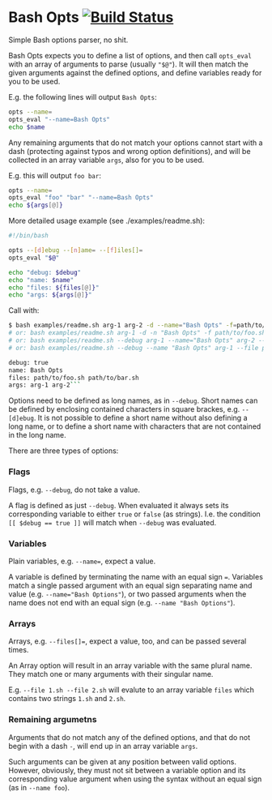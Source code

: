 # Bash Opts [![Build Status](https://travis-ci.org/svenfuchs/bash_opts.svg?branch=master)](https://travis-ci.org/svenfuchs/bash_opts)

Simple Bash options parser, no shit.

Bash Opts expects you to define a list of options, and then call `opts_eval`
with an array of arguments to parse (usually `"$@"`). It will then match the
given arguments against the defined options, and define variables ready for
you to be used.

E.g. the following lines will output `Bash Opts`:

```bash
opts --name=
opts_eval "--name=Bash Opts"
echo $name
```

Any remaining arguments that do not match your options cannot start with a dash
(protecting against typos and wrong option definitions), and will be collected
in an array variable `args`, also for you to be used.

E.g. this will output `foo bar`:

```bash
opts --name=
opts_eval "foo" "bar" "--name=Bash Opts"
echo ${args[@]}
```

More detailed usage example (see ./examples/readme.sh):

```bash
#!/bin/bash

opts --[d]ebug --[n]ame= --[f]iles[]=
opts_eval "$@"

echo "debug: $debug"
echo "name: $name"
echo "files: ${files[@]}"
echo "args: ${args[@]}"
```

Call with:

```bash
$ bash examples/readme.sh arg-1 arg-2 -d --name="Bash Opts" -f=path/to/foo.sh -f=path/to/bar.sh
# or: bash examples/readme.sh arg-1 -d -n "Bash Opts" -f path/to/foo.sh -f path/to/bar.sh arg-2
# or: bash examples/readme.sh --debug arg-1 --name="Bash Opts" arg-2 --file=path/to/foo.sh --file=path/to/bar.sh
# or: bash examples/readme.sh --debug --name "Bash Opts" arg-1 --file path/to/foo.sh arg-2 --file path/to/bar.sh

debug: true
name: Bash Opts
files: path/to/foo.sh path/to/bar.sh
args: arg-1 arg-2```
```

Options need to be defined as long names, as in `--debug`. Short names can be
defined by enclosing contained characters in square brackes, e.g. `--[d]ebug`.
It is not possible to define a short name without also defining a long name, or
to define a short name with characters that are not contained in the long name.

There are three types of options:

### Flags

Flags, e.g. `--debug`, do not take a value.

A flag is defined as just `--debug`. When evaluated it always sets its
corresponding variable to either `true` or `false` (as strings). I.e. the
condition `[[ $debug == true ]]` will match when `--debug` was evaluated.

### Variables

Plain variables, e.g. `--name=`, expect a value.

A variable is defined by terminating the name with an equal sign `=`. Variables
match a single passed argument with an equal sign separating name and value
(e.g. `--name="Bash Options"`), or two passed arguments when the name does not
end with an equal sign (e.g. `--name "Bash Options"`).

### Arrays

Arrays, e.g. `--files[]=`, expect a value, too, and can be passed several times.

An Array option will result in an array variable with the same plural name.
They match one or many arguments with their singular name.

E.g. `--file 1.sh --file 2.sh` will evalute to an array variable `files` which
contains two strings `1.sh` and `2.sh`.

### Remaining argumetns

Arguments that do not match any of the defined options, and that do not begin
with a dash `-`, will end up in an array variable `args`.

Such arguments can be given at any position between valid options. However,
obviously, they must not sit between a variable option and its corresponding
value argument when using the syntax without an equal sign (as in `--name
foo`).
